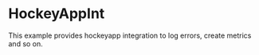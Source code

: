 # HockeyAppInt
This example provides hockeyapp integration to log errors, create metrics and so on.
